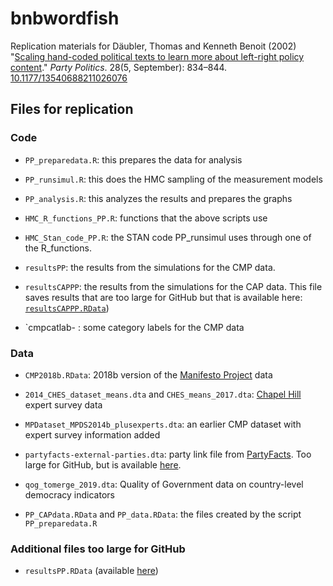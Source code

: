 # bnbwordfish

Replication materials for Däubler, Thomas and Kenneth Benoit (2002) "[Scaling hand-coded political texts to learn more about left-right policy content](/pdfs/daubler-benoit-2021-scaling-hand-coded-political-texts-to-learn-more-about-left-right-policy-content.pdf)."  _Party Politics_. 28(5, September): 834–844. [10.1177/13540688211026076](https://doi.org/10.1177/13540688211026076)

## Files for replication

### Code

- `PP_preparedata.R`: this prepares the data for analysis

- `PP_runsimul.R`: this does the HMC sampling of the measurement models

- `PP_analysis.R`: this analyzes the results and prepares the graphs

- `HMC_R_functions_PP.R`: functions that the above scripts use

- `HMC_Stan_code_PP.R`: the STAN code PP_runsimul uses through one of the R_functions.

- `resultsPP`: the results from the simulations for the CMP data.

- `resultsCAPPP`: the results from the simulations for the CAP data.  This file saves results that are too large for GitHub but that is available here: [`resultsCAPPP.RData`]([url](https://www.dropbox.com/scl/fi/lf68t80k5q1bphla881aj/resultsCAPPP.RData?rlkey=gjnd8wae2b9blstxv4um524rn&dl=0)https://www.dropbox.com/scl/fi/lf68t80k5q1bphla881aj/resultsCAPPP.RData?rlkey=gjnd8wae2b9blstxv4um524rn&dl=0))

- `cmpcatlab- : some category labels for the CMP data

### Data

- `CMP2018b.RData`: 2018b version of the [Manifesto Project](https://manifestoproject.wzb.eu) data

- `2014_CHES_dataset_means.dta` and `CHES_means_2017.dta`: [Chapel Hill](https://www.chesdata.eu) expert survey data

- `MPDataset_MPDS2014b_plusexperts.dta`: an earlier CMP dataset with expert survey information added

- `partyfacts-external-parties.dta`: party link file from [PartyFacts](https://partyfacts.herokuapp.com).  Too large for GitHub, but is available [here](https://www.dropbox.com/scl/fi/2og1dnsdnybrk9tofw4jr/partyfacts-external-parties.dta?rlkey=muf5d0d5uu7yrxb28wno4wzyp&dl=0).

- `qog_tomerge_2019.dta`: Quality of Government data on country-level democracy indicators

- `PP_CAPdata.RData` and `PP_data.RData`: the files created by the script `PP_preparedata.R`

### Additional files too large for GitHub

- `resultsPP.RData` (available [here](https://www.dropbox.com/scl/fi/b5zc0wc6c62b6z1mpg1qh/resultsPP.RData?rlkey=zmzap26jg9f4c5bwofe7j8lui&dl=0))
